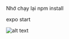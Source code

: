Nhớ chạy lại npm install

expo start

![alt text](https://wac-cdn.atlassian.com/dam/jcr:1a585ccd-a542-4256-a00f-20a72c914731/Android-login.png)
